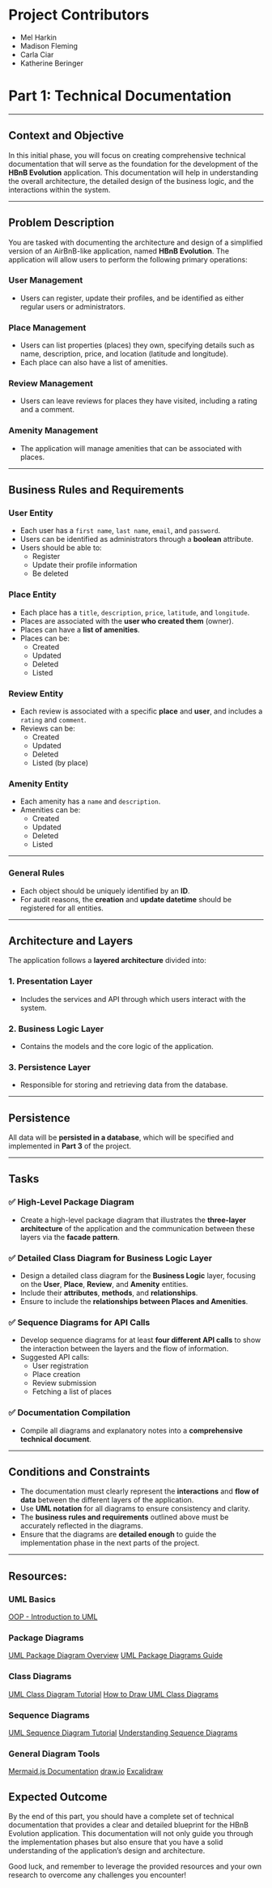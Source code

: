 # Project Contributors

- Mel Harkin
- Madison Fleming
- Carla Ciar
- Katherine Beringer

# Part 1: Technical Documentation

---

## Context and Objective

In this initial phase, you will focus on creating comprehensive technical documentation that will serve as the foundation for the development of the **HBnB Evolution** application. This documentation will help in understanding the overall architecture, the detailed design of the business logic, and the interactions within the system.

---

## Problem Description

You are tasked with documenting the architecture and design of a simplified version of an AirBnB-like application, named **HBnB Evolution**. The application will allow users to perform the following primary operations:

### User Management
- Users can register, update their profiles, and be identified as either regular users or administrators.

### Place Management
- Users can list properties (places) they own, specifying details such as name, description, price, and location (latitude and longitude).
- Each place can also have a list of amenities.

### Review Management
- Users can leave reviews for places they have visited, including a rating and a comment.

### Amenity Management
- The application will manage amenities that can be associated with places.

---

## Business Rules and Requirements

### **User Entity**
- Each user has a `first name`, `last name`, `email`, and `password`.
- Users can be identified as administrators through a **boolean** attribute.
- Users should be able to:
  - Register
  - Update their profile information
  - Be deleted

### **Place Entity**
- Each place has a `title`, `description`, `price`, `latitude`, and `longitude`.
- Places are associated with the **user who created them** (owner).
- Places can have a **list of amenities**.
- Places can be:
  - Created
  - Updated
  - Deleted
  - Listed

### **Review Entity**
- Each review is associated with a specific **place** and **user**, and includes a `rating` and `comment`.
- Reviews can be:
  - Created
  - Updated
  - Deleted
  - Listed (by place)

### **Amenity Entity**
- Each amenity has a `name` and `description`.
- Amenities can be:
  - Created
  - Updated
  - Deleted
  - Listed

---

### **General Rules**
- Each object should be uniquely identified by an **ID**.
- For audit reasons, the **creation** and **update datetime** should be registered for all entities.

---

## Architecture and Layers

The application follows a **layered architecture** divided into:

### 1. **Presentation Layer**
- Includes the services and API through which users interact with the system.

### 2. **Business Logic Layer**
- Contains the models and the core logic of the application.

### 3. **Persistence Layer**
- Responsible for storing and retrieving data from the database.

---

## Persistence

All data will be **persisted in a database**, which will be specified and implemented in **Part 3** of the project.

---

## Tasks

### ✅ High-Level Package Diagram
- Create a high-level package diagram that illustrates the **three-layer architecture** of the application and the communication between these layers via the **facade pattern**.

### ✅ Detailed Class Diagram for Business Logic Layer
- Design a detailed class diagram for the **Business Logic** layer, focusing on the **User**, **Place**, **Review**, and **Amenity** entities.
- Include their **attributes**, **methods**, and **relationships**.
- Ensure to include the **relationships between Places and Amenities**.

### ✅ Sequence Diagrams for API Calls
- Develop sequence diagrams for at least **four different API calls** to show the interaction between the layers and the flow of information.
- Suggested API calls:
  - User registration
  - Place creation
  - Review submission
  - Fetching a list of places

### ✅ Documentation Compilation
- Compile all diagrams and explanatory notes into a **comprehensive technical document**.

---

## Conditions and Constraints

- The documentation must clearly represent the **interactions** and **flow of data** between the different layers of the application.
- Use **UML notation** for all diagrams to ensure consistency and clarity.
- The **business rules and requirements** outlined above must be accurately reflected in the diagrams.
- Ensure that the diagrams are **detailed enough** to guide the implementation phase in the next parts of the project.

---

## Resources:
### UML Basics

[OOP - Introduction to UML](https://intranet.hbtn.io/concepts/1166)

### Package Diagrams

[UML Package Diagram Overview](https://www.visual-paradigm.com/guide/uml-unified-modeling-language/what-is-package-diagram/)
[UML Package Diagrams Guide](https://www.uml-diagrams.org/package-diagrams.html)

### Class Diagrams

[UML Class Diagram Tutorial](https://creately.com/blog/software-teams/class-diagram-tutorial/)
[How to Draw UML Class Diagrams](https://www.visual-paradigm.com/guide/uml-unified-modeling-language/what-is-class-diagram/)

### Sequence Diagrams

[UML Sequence Diagram Tutorial](https://creately.com/guides/sequence-diagram-tutorial/)
[Understanding Sequence Diagrams](https://www.uml-diagrams.org/sequence-diagrams.html)

### General Diagram Tools

[Mermaid.js Documentation](https://mermaid.js.org/)
[draw.io](https://www.drawio.com/)
[Excalidraw](https://excalidraw.com/)

## Expected Outcome

By the end of this part, you should have a complete set of technical documentation that provides a clear and detailed blueprint for the HBnB Evolution application. This documentation will not only guide you through the implementation phases but also ensure that you have a solid understanding of the application’s design and architecture.

Good luck, and remember to leverage the provided resources and your own research to overcome any challenges you encounter!
